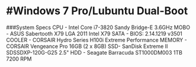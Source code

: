#Windows 7 Pro/Lubuntu Dual-Boot
=========================
###System Specs
CPU - Intel Core i7-3820 Sandy Bridge-E 3.6GHz
MOBO - ASUS Sabertooth X79 LGA 2011 Intel X79 SATA - BIOS: 2.14.1219 v3501
COOLER - CORSAIR Hydro Series H100i Extreme Performance
MEMORY - CORSAIR Vengeance Pro 16GB (2 x 8GB)
SSD- SanDisk Extreme II SDSSDXP-120G-G25 2.5"
HDD - Seagate Barracuda ST1000DM003 1TB 7200 RPM
